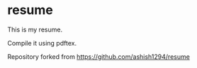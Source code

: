 # resume
This is my resume.

Compile it using pdftex.

Repository forked from https://github.com/ashish1294/resume
